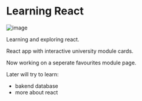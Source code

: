# Learning React 

![image](https://user-images.githubusercontent.com/67165821/173261120-4c305e6e-5f9d-42ad-a2ee-03ddc2e7564e.png)

Learning and exploring react.

React app with interactive university module cards.


Now working on a seperate favourites module page.

Later will try to learn:
- bakend database
- more about react
